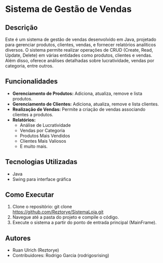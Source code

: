 # Sistema de Gestão de Vendas

## Descrição
Este é um sistema de gestão de vendas desenvolvido em Java, projetado para gerenciar produtos, clientes, vendas, e fornecer relatórios analíticos diversos. O sistema permite realizar operações de CRUD (Create, Read, Update, Delete) em várias entidades como produtos, clientes e vendas. Além disso, oferece análises detalhadas sobre lucratividade, vendas por categoria, entre outros.

## Funcionalidades
- **Gerenciamento de Produtos:** Adiciona, atualiza, remove e lista produtos.
- **Gerenciamento de Clientes:** Adiciona, atualiza, remove e lista clientes.
- **Realização de Vendas:** Permite a criação de vendas associando clientes a produtos.
- **Relatórios:** 
  - Análise de Lucratividade
  - Vendas por Categoria
  - Produtos Mais Vendidos
  - Clientes Mais Valiosos
  - E muito mais.

## Tecnologias Utilizadas
- Java
- Swing para interface gráfica

## Como Executar
1. Clone o repositório: git clone https://github.com/Reztorye/SistemaLoja.git
2. Navegue até a pasta do projeto e compile o código.
3. Execute o sistema a partir do ponto de entrada principal (MainFrame).

## Autores
- Ruan Ulrich (Reztorye)
- Contribuidores: Rodrigo Garcia (rodrigosrising)

